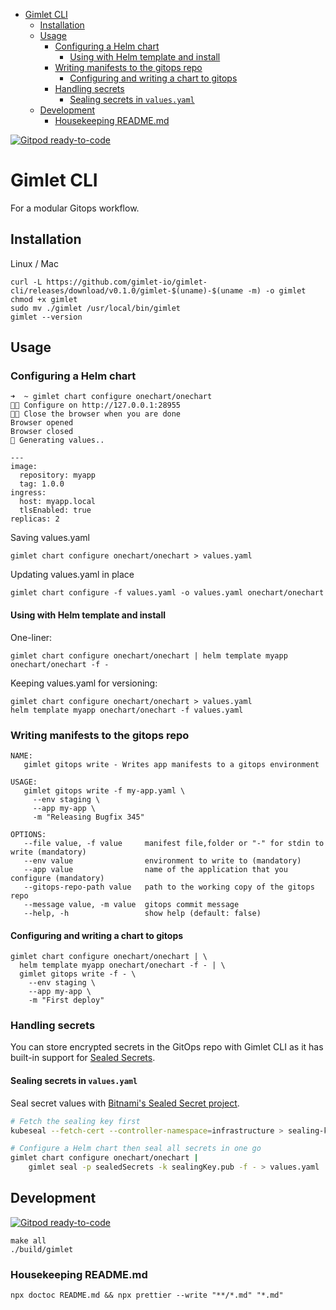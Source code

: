 <!-- START doctoc generated TOC please keep comment here to allow auto update -->
<!-- DON'T EDIT THIS SECTION, INSTEAD RE-RUN doctoc TO UPDATE -->

- [Gimlet CLI](#gimlet-cli)
  - [Installation](#installation)
  - [Usage](#usage)
    - [Configuring a Helm chart](#configuring-a-helm-chart)
      - [Using with Helm template and install](#using-with-helm-template-and-install)
    - [Writing manifests to the gitops repo](#writing-manifests-to-the-gitops-repo)
      - [Configuring and writing a chart to gitops](#configuring-and-writing-a-chart-to-gitops)
    - [Handling secrets](#handling-secrets)
      - [Sealing secrets in `values.yaml`](#sealing-secrets-in-valuesyaml)
  - [Development](#development)
    - [Housekeeping README.md](#housekeeping-readmemd)

<!-- END doctoc generated TOC please keep comment here to allow auto update -->

[![Gitpod ready-to-code](https://img.shields.io/badge/Gitpod-ready--to--code-blue?logo=gitpod)](https://gitpod.io/#https://github.com/gimlet-io/gimlet-cli)

# Gimlet CLI

For a modular Gitops workflow.

## Installation

Linux / Mac

```
curl -L https://github.com/gimlet-io/gimlet-cli/releases/download/v0.1.0/gimlet-$(uname)-$(uname -m) -o gimlet
chmod +x gimlet
sudo mv ./gimlet /usr/local/bin/gimlet
gimlet --version
```

## Usage

### Configuring a Helm chart

```
➜  ~ gimlet chart configure onechart/onechart
👩‍💻 Configure on http://127.0.0.1:28955
👩‍💻 Close the browser when you are done
Browser opened
Browser closed
📁 Generating values..

---
image:
  repository: myapp
  tag: 1.0.0
ingress:
  host: myapp.local
  tlsEnabled: true
replicas: 2
```

Saving values.yaml

```
gimlet chart configure onechart/onechart > values.yaml
```

Updating values.yaml in place

```
gimlet chart configure -f values.yaml -o values.yaml onechart/onechart
```

#### Using with Helm template and install

One-liner:

```
gimlet chart configure onechart/onechart | helm template myapp onechart/onechart -f -
```

Keeping values.yaml for versioning:

```
gimlet chart configure onechart/onechart > values.yaml
helm template myapp onechart/onechart -f values.yaml
```

### Writing manifests to the gitops repo

```
NAME:
   gimlet gitops write - Writes app manifests to a gitops environment

USAGE:
   gimlet gitops write -f my-app.yaml \
     --env staging \
     --app my-app \
     -m "Releasing Bugfix 345"

OPTIONS:
   --file value, -f value     manifest file,folder or "-" for stdin to write (mandatory)
   --env value                environment to write to (mandatory)
   --app value                name of the application that you configure (mandatory)
   --gitops-repo-path value   path to the working copy of the gitops repo
   --message value, -m value  gitops commit message
   --help, -h                 show help (default: false)
```

#### Configuring and writing a chart to gitops

```
gimlet chart configure onechart/onechart | \
  helm template myapp onechart/onechart -f - | \
  gimlet gitops write -f - \
    --env staging \
    --app my-app \
    -m "First deploy"
```

### Handling secrets

You can store encrypted secrets in the GitOps repo with Gimlet CLI as it has built-in support for [Sealed Secrets](https://github.com/bitnami-labs/sealed-secrets).

#### Sealing secrets in `values.yaml`

Seal secret values with [Bitnami's Sealed Secret project](https://github.com/bitnami-labs/sealed-secrets).

```bash
# Fetch the sealing key first
kubeseal --fetch-cert --controller-namespace=infrastructure > sealing-key.pub

# Configure a Helm chart then seal all secrets in one go
gimlet chart configure onechart/onechart |
    gimlet seal -p sealedSecrets -k sealingKey.pub -f - > values.yaml
```

## Development

[![Gitpod ready-to-code](https://img.shields.io/badge/Gitpod-ready--to--code-blue?logo=gitpod)](https://gitpod.io/#https://github.com/gimlet-io/gimlet-cli)

```
make all
./build/gimlet
```

### Housekeeping README.md

```
npx doctoc README.md && npx prettier --write "**/*.md" "*.md"
```
